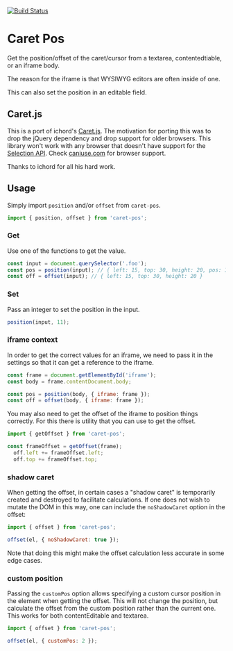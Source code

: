 [![Build Status](https://travis-ci.org/deshiknaves/caret-pos.svg?branch=master)](https://travis-ci.org/deshiknaves/caret-pos)

# Caret Pos

Get the position/offset of the caret/cursor from a textarea, contentedtiable, or an iframe body.

The reason for the iframe is that WYSIWYG editors are often inside of one.

This can also set the position in an editable field.

## Caret.js

This is a port of ichord's [Caret.js](https://github.com/ichord/Caret.js). The motivation for porting this was to drop the jQuery dependency and drop support for older browsers. This library won't work with any browser that doesn't have support for the [Selection API](https://developer.mozilla.org/en-US/docs/Web/API/Selection). Check [caniuse.com](https://caniuse.com/#search=selection) for browser support.

Thanks to ichord for all his hard work.

## Usage
Simply import `position` and/or `offset` from `caret-pos`.

```javascript
import { position, offset } from 'caret-pos';
```

### Get
Use one of the functions to get the value.

```javascript
const input = document.querySelector('.foo');
const pos = position(input); // { left: 15, top: 30, height: 20, pos: 15 }
const off = offset(input); // { left: 15, top: 30, height: 20 }
```

### Set
Pass an integer to set the position in the input.

```javascript
position(input, 11);
```

### iframe context
In order to get the correct values for an iframe, we need to pass it in the settings so that it can get a reference to the iframe.

```javascript
const frame = document.getElementById('iframe');
const body = frame.contentDocument.body;

const pos = position(body, { iframe: frame });
const off = offset(body, { iframe: frame });
```

You may also need to get the offset of the iframe to position things correctly. For this there is utility that you can use to get the offset.

```javascript
import { getOffset } from 'caret-pos';

const frameOffset = getOffset(frame);
  off.left += frameOffset.left;
  off.top += frameOffset.top;
```

### shadow caret
When getting the offset, in certain cases a "shadow caret" is temporarily created and destroyed to facilitate calculations.
If one does not wish to mutate the DOM in this way, one can include the `noShadowCaret` option in the offset:

```javascript
import { offset } from 'caret-pos';

offset(el, { noShadowCaret: true });
```

Note that doing this might make the offset calculation less accurate in some edge cases.

### custom position
Passing the `customPos` option allows specifying a custom cursor position in the element when getting the offset.
This will not change the position, but calculate the offset from the custom position rather than the current one.
This works for both contentEditable and textarea.

```javascript
import { offset } from 'caret-pos';

offset(el, { customPos: 2 });
```
